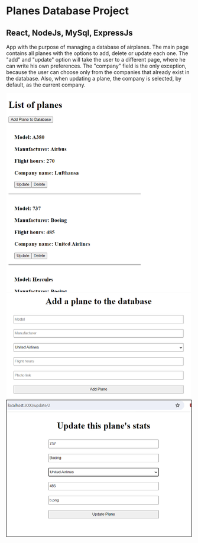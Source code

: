 # Planes Database Project

## React, NodeJs, MySql, ExpressJs

App with the purpose of managing a database of airplanes. The main page contains all planes with the options to add, delete or update each one.
The "add" and "update" option will take the user to a different page, where he can write his own preferences. The "company" field is the only exception, because the user can choose only from the companies that already exist in the database. Also, when updating a plane, the company is selected, by default, as the current company.

<img src="/image.png" width="500">
<img src="/image-1.png" width="500">
<img src="/image-2.png" width="500" style="border:1px solid black;">
